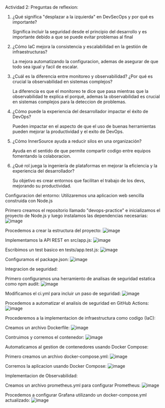 Actividad 2:
Preguntas de reflexion:
1) ¿Qué significa "desplazar a la izquierda" en DevSecOps y por qué es importante?

   Significa incluir la seguridad desde el principio del desarrollo y es importante debido a que se puede evitar problemas al final

2) ¿Cómo IaC mejora la consistencia y escalabilidad en la gestión de infraestructuras?

    La mejora automatizando la configuracion, ademas de asegurar de que todo sea igual y facil de escalar.
   
3) ¿Cuál es la diferencia entre monitoreo y observabilidad? ¿Por qué es crucial la observabilidad en sistemas complejos?

    La diferencia es que el monitoreo te dice que pasa mientras que la observabilidad te explica el porqué, ademas la observabilidad es crucial en sistemas complejos para la deteccion de problemas.
   
4) ¿Cómo puede la experiencia del desarrollador impactar el éxito de DevOps?

    Pueden impactar en el aspecto de que el uso de buenas herramientas pueden mejorar la productividad y el exito de DevOps.
   
5) ¿Cómo InnerSource ayuda a reducir silos en una organización?

    Ayuda en el sentido de que permite compartir codigo entre equipos fomentando la colaboracion.
    
6) ¿Qué rol juega la ingeniería de plataformas en mejorar la eficiencia y la experiencia del desarrollador?

    Su objetivo es crear entornos que facilitan el trabajo de los devs, mejorando su productividad.


Configuracion del entorno: Utilizaremos una aplicacion web sencilla construida con Node.js

Primero creamos el repositorio llamado "devops-practice" e inicializamos el proyecto de Node.js y luego instalamos las dependencias necesarias:
![image](https://github.com/user-attachments/assets/84680f13-75ca-4687-b32d-f1a648e5c58a)

Procedemos a crear la estructura del proyecto:
![image](https://github.com/user-attachments/assets/c2b757c1-d202-41ab-a0b1-fd5d74bf81c5)

Implementamos la API REST en src/app.js:
![image](https://github.com/user-attachments/assets/6903f0fe-1f8d-4915-992c-d3ed8f34c223)

Escribimos un test basico en tests/app.test.js:
![image](https://github.com/user-attachments/assets/aa9fea1c-3789-4d40-b2af-ba3956b2e61c)

Configuramos el package.json:
![image](https://github.com/user-attachments/assets/e6c6a271-cde9-47a1-b762-8030dc16b9cf)

Integracion de seguridad:

Primero configuramos una herramiento de analisas de seguridad estatica como npm audit:
![image](https://github.com/user-attachments/assets/d7ac378d-71ca-49a8-99c3-6841be045403)

Modificamos el ci.yml para incluir un paso de seguridad:
![image](https://github.com/user-attachments/assets/72a8353a-21e3-4c3c-ae0e-b2fc11a1d8f3)

Procedemos a automatizar el analisis de seguridad en GitHub Actions:
![image](https://github.com/user-attachments/assets/18ee6410-5e0b-41b3-ae73-50648be2095a)

Procederemos a la implementacion de infraestructura como codigo (IaC):

Creamos un archivo Dockerfile:
![image](https://github.com/user-attachments/assets/3956a6e6-1b68-4f6c-84f3-498433fdf531)

Contruimos y corremos el contenedor:
![image](https://github.com/user-attachments/assets/c263059e-ba05-4429-acb7-6ed68789613a)

Automaticamos al gestion de contenedores usando Docker Compose:

Primero creamos un archivo docker-compose.yml:
![image](https://github.com/user-attachments/assets/86a59edf-cee9-4c7d-b53e-2712e5d18761)

Corremos la aplicacion usando Docker Compose:
![image](https://github.com/user-attachments/assets/60434bf5-09c7-429f-bde5-fbbb59f5978c)

Implementacion de Observabilidad:

Creamos un archivo prometheus.yml para configurar Prometheus:
![image](https://github.com/user-attachments/assets/5d727d96-1b2b-478b-bf22-97699e6b9e12)

Procedemos a configurar Grafana utilizando un docker-compose.yml actualizado:
![image](https://github.com/user-attachments/assets/5d79d162-65b4-417c-822e-81e1b92c11fc)







